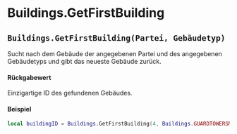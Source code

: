 # Buildings.GetFirstBuilding

## `Buildings.GetFirstBuilding(Partei, Gebäudetyp)`

Sucht nach dem Gebäude der angegebenen Partei und des angegebenen Gebäudetyps und gibt das neueste Gebäude zurück.

#### Rückgabewert

Einzigartige ID des gefundenen Gebäudes.

#### Beispiel

```lua
local buildingID = Buildings.GetFirstBuilding(4, Buildings.GUARDTOWERSMALL)
```
